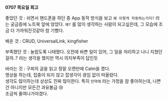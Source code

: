 **0707 목요일 회고**

좋았던 것 : 쉬면서 핸드폰을 하던 중 App 동작 방식을 보고 `왜 이렇게 작동하는거지?` 라는 궁금증에 노트북 앞에 앉았다.
          `왜?` 를 많이 생각하는 사람이 되고싶은데, 그 모습에 조금 더 가까워진것같아 참 기뻤다.  
          
배운 것 : CRUD, UniversalLink, kingfisher    

부족했던 것 : 놀랍도록 나태했다. 오전에 바쁜 일이 있어, 그 일을 처리하고 나니 지쳤던걸까..? 라는 생각을 했지만 역시 의지부족이 답인듯  
           
바라는 것 : 구찌의 글을 읽고 정말 오랜만에 Calm을 켰다.  
          명상을 하는데, 집중이 되지 않고 잡생각이 끊임 없이 떠올랐다.  
          생각도 많이하는데 상상도 진짜 많이한다. 특히 `만약에` 라는 갸정을 참 좋아하는데, 나쁜건 아니지만 모든건 과유불급 😢    
          조금씩 줄여나가야겠다.  

